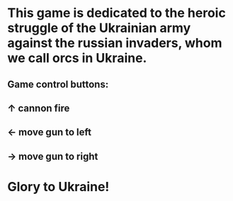 # This game is dedicated to the heroic struggle of the Ukrainian army against the russian invaders, whom we call orcs in Ukraine.
## Game control buttons:
## ↑ cannon fire
## ← move gun to left
## → move gun to right
# Glory to Ukraine!
